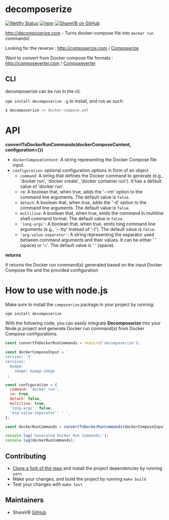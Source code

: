 # decomposerize

[![Netlify Status](https://api.netlify.com/api/v1/badges/bebf915c-cdd7-4800-9179-d1f4031b0848/deploy-status)](https://app.netlify.com/sites/decomposerize/deploys)
[![npm](https://img.shields.io/npm/v/decomposerize.svg)](https://www.npmjs.com/package/decomposerize)
[![ShareVB on GitHub](https://img.shields.io/badge/ShareVB-100000?logo=github&logoColor=white)](https://github.com/sharevb)
            
http://decomposerize.com - Turns docker-compose file into `docker run` commands!

Looking for the reverse : http://composerize.com / [Composerize](https://github.com/magicmark/composerize)

Want to convert from Docker compose file formats : http://composeverter.com / [Composeverter](https://github.com/outilslibre/composeverter)

## CLI

decomposerize can be run in the cli.

`npm install decomposerize -g` to install, and run as such:

```bash
$ decomposerize << docker-compose.yml
```

# API

**convertToDockerRunCommands(dockerComposeContent, configuration={})**

   - `dockerComposeContent`: A string representing the Docker Compose file input.
   - `configuration`: optional configuration options in form of an object
	   - `command`: A string that defines the Docker command to generate (e.g., 'docker run', 'docker create', 'docker container run'). It has a default value of 'docker run'.
	   - `rm`: A boolean that, when true, adds the '--rm' option to the command line arguments. The default value is `false`.
	   - `detach`: A boolean that, when true, adds the '-d' option to the command line arguments. The default value is `false`.
	   - `multiline`: A boolean that, when true, emits the command in multiline shell command format. The default value is `false`.
	   - `'long-args'`: A boolean that, when true, emits long command line arguments (e.g., '--tty' instead of '-t'). The default value is `false`.
	   - `'arg-value-separator'`: A string representing the separator used between command arguments and their values. It can be either ' ' (space) or '='. The default value is ' ' (space).

**returns**

It returns the Docker run command(s) generated based on the input Docker Compose file and the provided configuration

# How to use with node.js

Make sure to install the `composerize` package in your project by running:

```bash
npm install decomposerize
```

With the following code, you can easily integrate **Decomposerize** into your Node.js project and generate Docker run command(s) from Docker Compose configurations.


```javascript
const convertToDockerRunCommands = require('decomposerize');

const dockerComposeInput = `
version: '3'
services:
  myapp:
    image: myapp-image
`;

const configuration = {
  command: 'docker run',
  rm: true,
  detach: false,
  multiline: true,
  'long-args': false,
  'arg-value-separator': ' ',
};

const dockerRunCommands = convertToDockerRunCommands(dockerComposeInput, configuration);

console.log('Generated Docker Run Commands:');
console.log(dockerRunCommands);
```

## Contributing

- [Clone a fork of the repo](https://guides.github.com/activities/forking/) and install the project dependencies by running `yarn`
- Make your changes, and build the project by running `make build`
- Test your changes with `make test`

## Maintainers

- ShareVB [GitHub](https://github.com/sharevb)